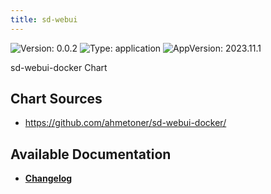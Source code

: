 ```yaml
---
title: sd-webui
---
```


![Version: 0.0.2](https://img.shields.io/badge/Version-0.0.2-informational?style=flat-square) ![Type: application](https://img.shields.io/badge/Type-application-informational?style=flat-square) ![AppVersion: 2023.11.1](https://img.shields.io/badge/AppVersion-2023.11.1-informational?style=flat-square)

sd-webui-docker Chart

## Chart Sources

- https://github.com/ahmetoner/sd-webui-docker/

## Available Documentation

- [**Changelog**](./CHANGELOG.md)
